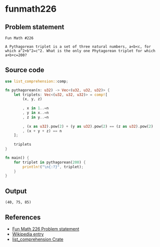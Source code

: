# funmath226

## Problem statement

```text
Fun Math #226

A Pythagorean triplet is a set of three natural numbers, a<b<c, for which a^2+b^2=c^2. What is the only one Phytagorean triplet for which a+b+c=200?
```
## Source code

```rust
use list_comprehension::comp;

fn pythagorean(n: u32) -> Vec<(u32, u32, u32)> {
    let triplets: Vec<(u32, u32, u32)> = comp![
        (x, y, z)
        
        , x in 1..=n
        , y in x..=n
        , z in y..=n
        
        , (x as u32).pow(2) + (y as u32).pow(2) == (z as u32).pow(2)
        , (x + y + z) == n
    ];
    
    triplets
}

fn main() {
    for triplet in pythagorean(200) {
        println!("\n{:?}", triplet);
    }
}
```

## Output

```text
(40, 75, 85)
```

## References

  - [Fun Math 226 Problem statement](https://www.linkedin.com/feed/update/urn:li:activity:7206485712089600000?utm_source=share&utm_medium=member_desktop)
  - [Wikipedia entry](https://en.wikipedia.org/wiki/List_comprehension)
  - [list_comprehension Crate](https://crates.io/crates/list_comprehension)
